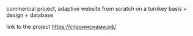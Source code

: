 commercial project, adaptive website from scratch on a turnkey basis + design + database

link to the project https://строимснами.рф/

